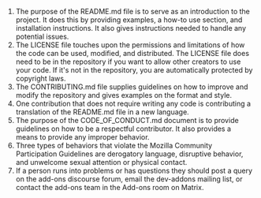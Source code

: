 1. The purpose of the README.md file is to serve as an introduction to the project. It does this by providing examples, a how-to use section, and installation instructions. It also gives instructions needed to handle any potential issues. 
2. The LICENSE file touches upon the permissions and limitations of how the code can be used, modified, and distributed. The LICENSE file does need to be in the repository if you want to allow other creators to use your code. If it's not in the repository, you are automatically protected by copyright laws.
3. The CONTRIBUTING.md file supplies guidelines on how to improve and modify the repository and gives examples on the format and style.
4. One contribution that does not require writing any code is contributing a translation of the README.md file in a new language.
5. The purpose of the CODE_OF_CONDUCT.md document is to provide guidelines on how to be a respectful contributor. It also provides a means to provide any improper behavior.
6. Three types of behaviors that violate the Mozilla Community Participation Guidelines are derogatory language, disruptive behavior, and unwelcome sexual attention or physical contact.
7. If a person runs into problems or has questions they should post a query on the add-ons discourse forum, email the dev-addons mailing list, or contact the add-ons team in the Add-ons room on Matrix.
